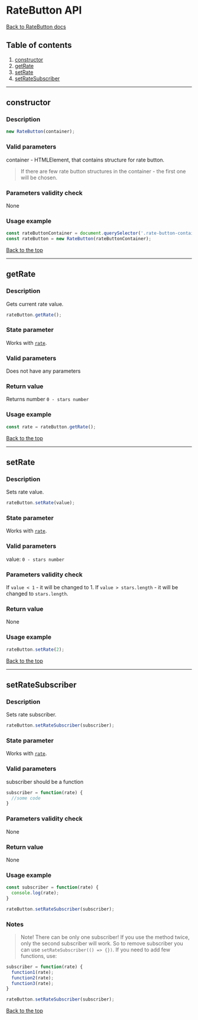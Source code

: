 <a name="top"></a>

# RateButton API
[Back to RateButton docs](rate-button.md)

## Table of contents
1. [constructor](#constructor)
2. [getRate](#getrate)
3. [setRate](#setrate)
4. [setRateSubscriber](#setratesubscriber)


***
<a name="constructor"></a>

## constructor

### Description
```js
new RateButton(container);
```

### Valid parameters
container - HTMLElement, that contains structure for rate button. 
> If there are few rate button structures in the container - the first one will be chosen.

### Parameters validity check
None

### Usage example
```js
const rateButtonContainer = document.querySelector('.rate-button-container');
const rateButton = new RateButton(rateButtonContainer);
```

[Back to the top](#top)


***
<a name="getrate"></a>

## getRate

### Description
Gets current rate value.
```js
rateButton.getRate();
```

### State parameter
Works with [`rate`](rate-button.state.md#rate).

### Valid parameters
Does not have any parameters

### Return value
Returns number `0 - stars number`

### Usage example
```js
const rate = rateButton.getRate();
```

[Back to the top](#top)


***
<a name="setRate"></a>

## setRate

### Description
Sets rate value.
```js
rateButton.setRate(value);
```

### State parameter
Works with [`rate`](rate-button.state.md#rate).

### Valid parameters
value: `0 - stars number`

### Parameters validity check
If `value < 1` - it will be changed to 1.
If `value > stars.length` - it will be changed to `stars.length`.

### Return value
None

### Usage example
```js
rateButton.setRate(2);
```

[Back to the top](#top)


***
<a name="setratesubscriber"></a>

## setRateSubscriber

### Description
Sets rate subscriber.
```js
rateButton.setRateSubscriber(subscriber);
```

### State parameter
Works with [`rate`](rate-button.state.md#rate).

### Valid parameters
subscriber should be a function
```js
subscriber = function(rate) {
  //some code
}
```

### Parameters validity check
None

### Return value
None

### Usage example
```js
const subscriber = function(rate) {
  console.log(rate);
}

rateButton.setRateSubscriber(subscriber);
```

### Notes
> Note! There can be only one subscriber! If you use the method twice, only the second subscriber will work.
So to remove subscriber you can use `setRateSubscriber(() => {})`.
If you need to add few functions, use:
```js
subscriber = function(rate) {
  function1(rate);
  function2(rate);
  function3(rate);
}

rateButton.setRateSubscriber(subscriber);
```

[Back to the top](#top)

